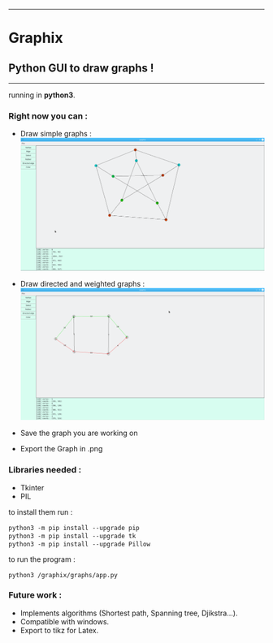 <!--
	 ___                     _ __   _         _            
    / __|     _ _   __ _    | '_ \ | |_      (_)    __ __  
   | (_ |    | '_| / _` |   | .__/ | ' \     | |    \ \ /  
    \___|   _|_|_  \__,_|   |_|__  |_||_|   _|_|_   /_\_\  
   _|"""""|_|"""""|_|"""""|_|"""""|_|"""""|_|"""""|_|"""""| 
   "`-0-0-'"`-0-0-'"`-0-0-'"`-0-0-'"`-0-0-'"`-0-0-'"`-0-0-' 
-->
-------------------------------------------------------------
# Graphix 
## Python GUI to draw __graphs__ !

-------------------------------------------------------------
running in __python3__. 

### Right now you can : 

- Draw simple graphs : 
![pertersen_graph](src/petersen_demo.png)
- Draw directed and weighted graphs :   
![weighted_graph](src/weighted_graph_demo.png)

- Save the graph you are working on
- Export the Graph in .png

### Libraries needed :
- Tkinter
- PIL 

to install them run : 
```
python3 -m pip install --upgrade pip
python3 -m pip install --upgrade tk
python3 -m pip install --upgrade Pillow
```

to run the program :

```
python3 /graphix/graphs/app.py
```
### Future work : 
- Implements algorithms (Shortest path, Spanning tree, Djikstra...).
- Compatible with windows.
- Export to tikz for Latex.

